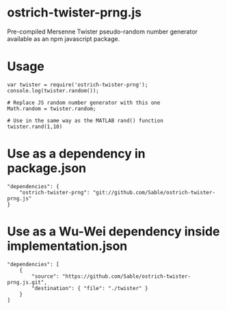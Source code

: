 # ostrich-twister-prng.js
Pre-compiled Mersenne Twister pseudo-random number generator available as an npm javascript package.

# Usage

    var twister = require('ostrich-twister-prng');
    console.log(twister.random());
    
    # Replace JS random number generator with this one
    Math.random = twister.random;

    # Use in the same way as the MATLAB rand() function
    twister.rand(1,10)
    
# Use as a dependency in package.json

    "dependencies": { 
        "ostrich-twister-prng": "git://github.com/Sable/ostrich-twister-prng.js"
    }

# Use as a Wu-Wei dependency inside implementation.json

    "dependencies": [
        {
            "source": "https://github.com/Sable/ostrich-twister-prng.js.git",
            "destination": { "file": "./twister" }
        }
    ]
